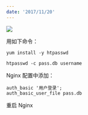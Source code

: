 ```yaml
---
date: '2017/11/20'
---
```


<img src='https://img2.baidu.com/it/u=4004905786,133766336&fm=253&fmt=auto&app=138&f=PNG?w=800&h=492' />

用如下命令：

`yum install -y htpasswd`

`htpasswd -c pass.db username`

Nginx 配置中添加：
```
auth_basic '用户登录';
auth_basic_user_file pass.db
```

重启 Nginx
